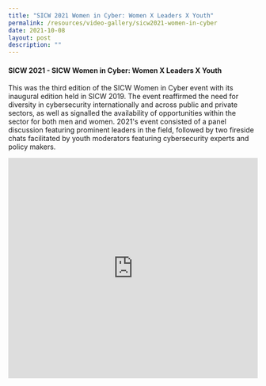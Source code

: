 ```yaml
---
title: "SICW 2021 Women in Cyber: Women X Leaders X Youth"
permalink: /resources/video-gallery/sicw2021-women-in-cyber
date: 2021-10-08
layout: post
description: ""
---
```


#### **SICW 2021 - SICW Women in Cyber: Women X Leaders X Youth**

This was the third edition of the SICW Women in Cyber event with its inaugural edition held in SICW 2019. The event reaffirmed the need for diversity in cybersecurity internationally and across public and private sectors, as well as signalled the availability of opportunities within the sector for both men and women. 2021's event consisted of a panel discussion featuring prominent leaders in the field, followed by two fireside chats facilitated by youth moderators featuring cybersecurity experts and policy makers.

<iframe width="100%" height="445" src="https://www.youtube.com/embed/1haqrR_EW2I" title="YouTube video player" frameborder="0" allow="accelerometer; autoplay; clipboard-write; encrypted-media; gyroscope; picture-in-picture" allowfullscreen></iframe>